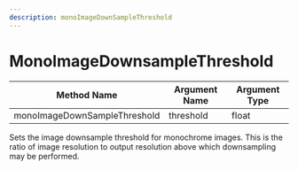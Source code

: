 ```yaml
---
description: monoImageDownSampleThreshold
---
```


# MonoImageDownsampleThreshold

| Method Name                  | Argument Name | Argument Type |
| ---------------------------- | ------------- | ------------- |
| monoImageDownSampleThreshold | threshold     | float         |

Sets the image downsample threshold for monochrome images. This is the ratio of image resolution to output resolution above which downsampling may be performed.



